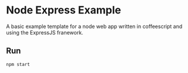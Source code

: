 # Node Express Example

A basic example template for a node web app written in coffeescript and using the ExpressJS franework. 

## Run

    npm start

    